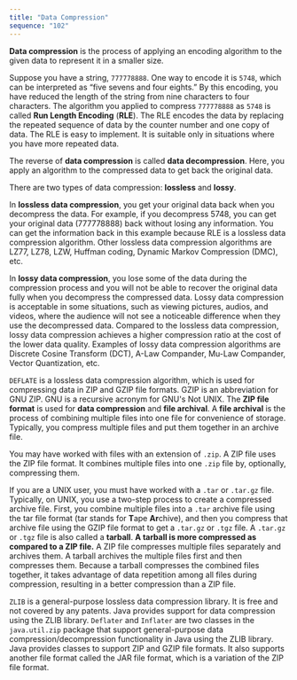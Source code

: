 ```yaml
---
title: "Data Compression"
sequence: "102"
---
```



**Data compression** is the process of applying an encoding algorithm to the given data to represent it in a smaller size.

Suppose you have a string, `777778888`. One way to encode it is `5748`,
which can be interpreted as “five sevens and four eights.”
By this encoding, you have reduced the length of the string from nine characters to four characters.
The algorithm you applied to compress `777778888` as `5748` is called **Run Length Encoding** (**RLE**).
The RLE encodes the data by replacing the repeated sequence of data by the counter number and one copy of data.
The RLE is easy to implement. It is suitable only in situations where you have more repeated data.

The reverse of **data compression** is called **data decompression**.
Here, you apply an algorithm to the compressed data to get back the original data.

There are two types of data compression: **lossless** and **lossy**.

In **lossless data compression**, you get your original data back when you decompress the data.
For example, if you decompress 5748, you can get your original data (777778888) back without losing any information.
You can get the information back in this example because RLE is a lossless data compression algorithm.
Other lossless data compression algorithms are LZ77, LZ78, LZW, Huffman coding, Dynamic Markov Compression (DMC), etc.

In **lossy data compression**, you lose some of the data during the compression process and
you will not be able to recover the original data fully when you decompress the compressed data.
Lossy data compression is acceptable in some situations, such as viewing pictures, audios, and videos,
where the audience will not see a noticeable difference when they use the decompressed data.
Compared to the lossless data compression,
lossy data compression achieves a higher compression ratio at the cost of the lower data quality.
Examples of lossy data compression algorithms are Discrete Cosine Transform (DCT),
A-Law Compander, Mu-Law Compander, Vector Quantization, etc.

`DEFLATE` is a lossless data compression algorithm,
which is used for compressing data in ZIP and GZIP file formats.
GZIP is an abbreviation for GNU ZIP.
GNU is a recursive acronym for GNU's Not UNIX.
The **ZIP file format** is used for **data compression** and **file archival**.
A **file archival** is the process of combining multiple files into one file for convenience of storage.
Typically, you compress multiple files and put them together in an archive file.

You may have worked with files with an extension of `.zip`.
A ZIP file uses the ZIP file format.
It combines multiple files into one `.zip` file by, optionally, compressing them.

If you are a UNIX user, you must have worked with a `.tar` or `.tar.gz` file.
Typically, on UNIX, you use a two-step process to create a compressed archive file.
First, you combine multiple files into a `.tar` archive file using the tar file format (tar stands for **T**ape **Ar**chive),
and then you compress that archive file using the GZIP file format to get a `.tar.gz` or `.tgz` file.
A `.tar.gz` or `.tgz` file is also called a **tarball**.
**A tarball is more compressed as compared to a ZIP file.**
A ZIP file compresses multiple files separately and archives them.
A tarball archives the multiple files first and then compresses them.
Because a tarball compresses the combined files together,
it takes advantage of data repetition among all files during compression,
resulting in a better compression than a ZIP file.

`ZLIB` is a general-purpose lossless data compression library.
It is free and not covered by any patents.
Java provides support for data compression using the ZLIB library.
`Deflater` and `Inflater` are two classes in the `java.util.zip` package
that support general-purpose data compression/decompression functionality in Java using the ZLIB library.
Java provides classes to support ZIP and GZIP file formats.
It also supports another file format called the JAR file format, which is a variation of the ZIP file format.
